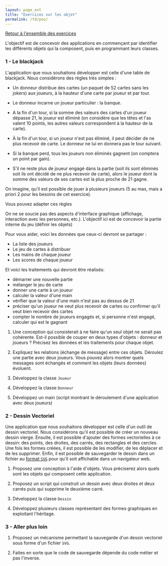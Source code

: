 ```yaml
---
layout: page_ext
title: "Exercices sur les objet"
permalink: /td/poo/
---
```


[Retour à l'ensemble des exercices](../)

L'objectif est de concevoir des applications en commençant par
identifier les différents objets qui la composent, puis en programmant
leurs classes.

### 1 - Le blackjack

L'application que nous souhaitons développer est celle d'une table de
blackjack. Nous considérons des règles très simples&nbsp;:

- Un donneur distribue des cartes (un paquet de 52 cartes sans les
jokers) aux joueurs, à la hauteur d'une carte par joueur et par tour.

- Le donneur incarne un joueur particulier : la banque.

- A la fin d'un tour, si la somme des valeurs des cartes d'un joueur
dépasse 21, le joueur est éliminé (on considère que les têtes et l'as
valent 10 points, les autres valeurs correspondent à la hauteur de la
carte).

- À la fin d'un tour, si un joueur n'est pas éliminé, il peut décider
de ne plus recevoir de carte. Le donneur ne lui en donnera pas le tour
suivant.

- Si la banque perd, tous les joueurs non éliminés gagnent (on
comptera un point par gain).

- S'il ne reste plus de joueur engagé dans la partie (soit ils sont
éliminés soit ils ont décidé de ne plus recevoir de carte), alors le
joueur dont la somme des valeurs de ses cartes est la plus proche de
21 gagne.

On imagine, qu'il est possible de jouer à plusieurs joueurs (5 au max,
mais a priori 2 pour les besoins de cet exercice).

<span class="label">Vous pouvez adapter ces règles</span>

On ne se soucie pas des aspects d'interface graphique (affichage,
interaction avec les personnes, etc.). L'objectif ici est de concevoir
la partie interne du jeu (définir les objets)

Pour vous aider, voici les données que ceux-ci devront se partager :

* La liste des joueurs
* Le jeu de cartes à distribuer
* Les mains de chaque joueur
* Les scores de chaque joueur

Et voici les traitements qui devront être réalisés:

* démarrer une nouvelle partie
* mélanger le jeu de carte
* donner une carte à un joueur
* calculer la valeur d'une main
* vérifier que la valeur d'une main n'est pas au dessus de 21
* préciser qu'un joueur ne veut plus recevoir de cartes ou confirmer qu'il veut bien recevoir des cartes
* compter le nombre de joueurs engagés et, si personne n'est engagé, calculer qui est le gagnant

1. Une conception qui consisterait à ne faire qu'un seul objet ne serait pas cohérente. Est-il possible de couper en deux types d'objets : donneur et joueurs ? Précisez les données et les traitements pour chaque objet.

2. Expliquez les relations (échange de message) entre ces objets. Déroulez une partie avec deux joueurs. Vous pouvez alors montrer quels messages sont échangés et comment les objets (leurs données) évoluent.

3. Développez la classe `Joueur`

4. Développez la classe `Donneur`

5. Développez un main (script montrant le déroulement d'une application avec deux joueurs)


### 2 - Dessin Vectoriel

Une application que nous souhaitons développer est celle d'un outil de
dessin vectoriel. Nous considérons qu'il est possible de créer un
nouveau dessin vierge. Ensuite, il est possible d'ajouter des formes
vectorielles à ce dessin: des points, des droites, des carrés, des
rectangles et des cercles. Une fois les formes créées, il est possible
de les modifier, de les déplacer et de les supprimer. Enfin, il est
possible de sauvegarder le dessin dans un fichier au [format
`SVG`](https://fr.wikipedia.org/wiki/Scalable_Vector_Graphics) pour
qu'il soit affichable dans un navigateur web.

1. Proposez une conception à l'aide d'objets. Vous préciserez alors
   quels sont les objets qui composent cette application.

2. Proposez un script qui construit un dessin avec deux droites et
   deux carrés puis qui supprime le deuxième carré.

3. Développez la classe `Dessin`

4. Développez plusieurs classes représentant des formes graphiques en
   exploitant l'héritage.


### 3 - Aller plus loin

1. Proposez un mécanisme permettant la sauvegarde d'un dessin
   vectoriel sous forme d'un fichier `SVG`.

2. Faites en sorte que le code de sauvegarde dépende du code métier et
   pas l'inverse.
